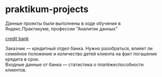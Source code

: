 # praktikum-projects

Данные проекты были выполнены в ходе обучения в Яндекс.Практикуме, профессии "Аналитик данных"  


[credit bank](https://github.com/Alexgnik/praktikum-projects.git)

Заказчик — кредитный отдел банка. 
Нужно разобраться, влияет ли семейное положение и количество детей клиента на факт погашения кредита в срок.     
Входные данные от банка — статистика о платёжеспособности клиентов.